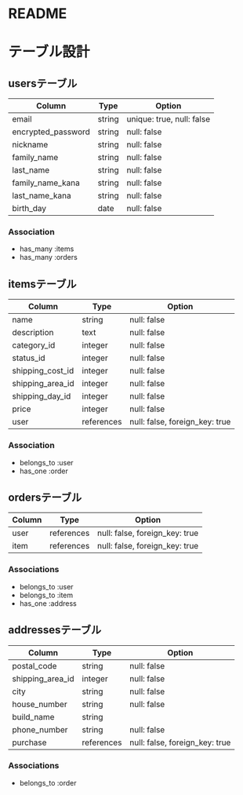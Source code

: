 # README

# テーブル設計

## usersテーブル

| Column             | Type   | Option                   |
| ------------------ | ------ | ------------------------ |
| email              | string | unique: true, null: false|
| encrypted_password | string | null: false              |
| nickname           | string | null: false              |
| family_name        | string | null: false              | 
| last_name          | string | null: false              | 
| family_name_kana   | string | null: false              |
| last_name_kana     | string | null: false              |
| birth_day          | date   | null: false              |

### Association
- has_many :items
- has_many :orders

## itemsテーブル

| Column            | Type       | Option                         |
| ----------------- | ---------- | ------------------------------ |
| name              | string     | null: false                    | 
| description       | text       | null: false                    |
| category_id       | integer    | null: false                    |  
| status_id         | integer    | null: false                    |
| shipping_cost_id  | integer    | null: false                    |
| shipping_area_id  | integer    | null: false                    |
| shipping_day_id   | integer    | null: false                    |
| price             | integer    | null: false                    |
| user              | references | null: false, foreign_key: true |


### Association
- belongs_to :user
- has_one :order

## ordersテーブル

| Column            | Type       | Option                         |
| ----------------- | ---------- | ------------------------------ |
| user              | references | null: false, foreign_key: true |
| item              | references | null: false, foreign_key: true |

### Associations

- belongs_to :user
- belongs_to :item
- has_one :address

## addressesテーブル

| Column            | Type       | Option                         |
| ----------------- | ---------- | ------------------------------ |
| postal_code       | string     | null: false                    |
| shipping_area_id  | integer    | null: false                    |
| city              | string     | null: false                    | 
| house_number      | string     | null: false                    |
| build_name        | string     |                                |
| phone_number      | string     | null: false                    |
| purchase          | references | null: false, foreign_key: true |

### Associations
- belongs_to :order